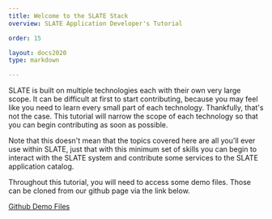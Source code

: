 ```yaml
---
title: Welcome to the SLATE Stack
overview: SLATE Application Developer's Tutorial

order: 15

layout: docs2020
type: markdown

---
```


SLATE is built on multiple technologies each with their own very large scope. It can be difficult at first to start contributing, because you may feel like you need to learn every small part of each technology. Thankfully, that's not the case. This tutorial will narrow the scope of each technology so that you can begin contributing as soon as possible.

Note that this doesn't mean that the topics covered here are all you'll ever use within SLATE, just that with this minimum set of skills you can begin to interact with the SLATE system and contribute some services to the SLATE application catalog.

Throughout this tutorial, you will need to access some demo files. Those can be cloned from our github page via the link below.

[Github Demo Files](https://github.com/slateci/tutorial-demo-files)
